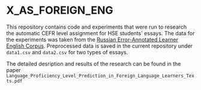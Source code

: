 # X_AS_FOREIGN_ENG

This repository contains code and experiments that were run to research the automatic CEFR level assignment for HSE students' essays.
The data for the experiments was taken from the [Russian Error-Annotated Learner English Corpus](https://realec.org/). Preprocessed data is saved in the current repository under `data1.csv` and `data2.csv` for two types of essays.

The detailed desription and results of the research can be found in the paper `Language_Proficiency_Level_Prediction_in_Foreign_Language_Learners_Texts.pdf`

